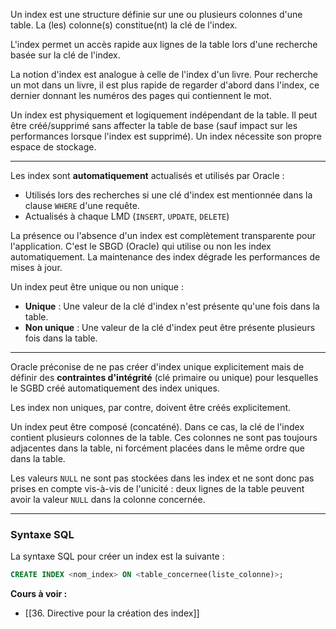 
Un index est une structure définie sur une ou plusieurs colonnes d'une table. La (les) colonne(s) constitue(nt) la clé de l'index.

L'index permet un accès rapide aux lignes de la table lors d'une recherche basée sur la clé de l'index.

La notion d'index est analogue à celle de l'index d'un livre. Pour recherche un mot dans un livre, il est plus rapide de regarder d'abord dans l'index, ce dernier donnant les numéros des pages qui contiennent le mot. 

Un index est physiquement et logiquement indépendant de la table. Il peut être créé/supprimé sans affecter la table de base (sauf impact sur les performances lorsque l'index est supprimé). Un index nécessite son propre espace de stockage.

---

Les index sont **automatiquement** actualisés et utilisés par Oracle : 

- Utilisés lors des recherches si une clé d'index est mentionnée dans la clause `WHERE` d'une requête.
- Actualisés à chaque LMD (`INSERT`, `UPDATE`, `DELETE`)

La présence ou l'absence d'un index est complètement transparente pour l'application. C'est le SBGD (Oracle) qui utilise ou non les index automatiquement. La maintenance des index dégrade les performances de mises à jour.

Un index peut être unique ou non unique : 

- **Unique** : Une valeur de la clé d'index n'est présente qu'une fois dans la table.
- **Non unique** : Une valeur de la clé d'index peut être présente plusieurs fois dans la table.

---

Oracle préconise de ne pas créer d'index unique explicitement mais de définir des **contraintes d'intégrité** (clé primaire ou unique) pour lesquelles le SGBD créé automatiquement des index uniques.

Les index non uniques, par contre, doivent être créés explicitement.

Un index peut être composé (concaténé). Dans ce cas, la clé de l'index contient plusieurs colonnes de la table. Ces colonnes ne sont pas toujours adjacentes dans la table, ni forcément placées dans le même ordre que dans la table.

Les valeurs `NULL` ne sont pas stockées dans les index et ne sont donc pas prises en compte vis-à-vis de l'unicité : deux lignes de la table peuvent avoir la valeur `NULL` dans la colonne concernée.

---

### Syntaxe SQL

La syntaxe SQL pour créer un index est la suivante : 

```SQL
CREATE INDEX <nom_index> ON <table_concernee(liste_colonne)>;
```

**Cours à voir :**
- [[36. Directive pour la création des index]]